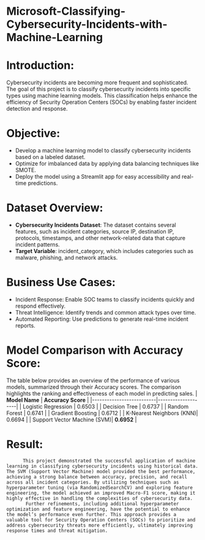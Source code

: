 # Microsoft-Classifying-Cybersecurity-Incidents-with-Machine-Learning

# Introduction:
Cybersecurity incidents are becoming more frequent and sophisticated. The goal of this project is to classify cybersecurity incidents into specific types using machine learning models. This classification helps enhance the efficiency of Security Operation Centers (SOCs) by enabling faster incident detection and response.

# Objective:
- Develop a machine learning model to classify cybersecurity incidents based on a labeled dataset.
- Optimize for imbalanced data by applying data balancing techniques like SMOTE.
- Deploy the model using a Streamlit app for easy accessibility and real-time predictions.

#  Dataset Overview:
- **Cybersecurity Incidents Dataset**: The dataset contains several features, such as incident categories, source IP, destination IP, protocols, timestamps, and other network-related data that capture incident patterns.
- **Target Variable**: incident_category, which includes categories such as malware, phishing, and network attacks.

# Business Use Cases:
- Incident Response: Enable SOC teams to classify incidents quickly and respond effectively.
- Threat Intelligence: Identify trends and common attack types over time.
- Automated Reporting: Use predictions to generate real-time incident reports.
# Model Comparison with Accuracy Score:
The table below provides an overview of the performance of various models, summarized through their Accuracy scores. The comparison highlights the ranking and effectiveness of each model in predicting sales.
| **Model Name**          | **Accuracy Score** |
|--------------------------|--------------------|
| Logistic Regression      | 0.6503            |
| Decision Tree            | 0.6737            |
| Random Forest            | 0.6741            |
| Gradient Boosting        | 0.6712            |
| K-Nearest Neighbors (KNN)| 0.6694            |
| Support Vector Machine (SVM)| **0.6952**     |

# Result:
          This project demonstrated the successful application of machine learning in classifying cybersecurity incidents using historical data. The SVM (Support Vector Machine) model provided the best performance, achieving a strong balance between accuracy, precision, and recall across all incident categories. By utilizing techniques such as hyperparameter tuning (via RandomizedSearchCV) and exploring feature engineering, the model achieved an improved Macro-F1 score, making it highly effective in handling the complexities of cybersecurity data.
           Further refinements, including additional hyperparameter optimization and feature engineering, have the potential to enhance the model’s performance even further. This approach provides a valuable tool for Security Operation Centers (SOCs) to prioritize and address cybersecurity threats more efficiently, ultimately improving response times and threat mitigation.

